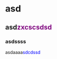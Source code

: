 # asd
## asd<span style="color:#800080">zxcscsdsd</span>
### asdssss
 asdaaaa<span style="color:#0000ff">sdcdssd</span>
